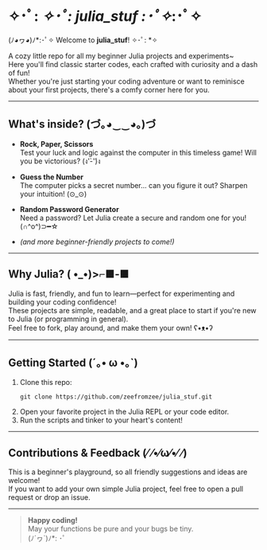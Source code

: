 # ✧･ﾟ: *✧･ﾟ: julia_stuf :･ﾟ✧*:･ﾟ✧

(ﾉ◕ヮ◕)ﾉ*:･ﾟ✧ Welcome to **julia_stuf**! ✧･ﾟ: *✧

A cozy little repo for all my beginner Julia projects and experiments~  
Here you'll find classic starter codes, each crafted with curiosity and a dash of fun!  
Whether you're just starting your coding adventure or want to reminisce about your first projects, there's a comfy corner here for you.

---

## What's inside? (づ｡◕‿‿◕｡)づ

- **Rock, Paper, Scissors**  
  Test your luck and logic against the computer in this timeless game! Will you be victorious? (ง'̀-'́)ง

- **Guess the Number**  
  The computer picks a secret number... can you figure it out? Sharpen your intuition! (⊙_⊙)

- **Random Password Generator**  
  Need a password? Let Julia create a secure and random one for you! (∩^o^)⊃━☆

- _(and more beginner-friendly projects to come!)_

---

## Why Julia? ( •_•)>⌐■-■

Julia is fast, friendly, and fun to learn—perfect for experimenting and building your coding confidence!  
These projects are simple, readable, and a great place to start if you're new to Julia (or programming in general).  
Feel free to fork, play around, and make them your own! ʕ•ᴥ•ʔ

---

## Getting Started (´｡• ω •｡`)

1. Clone this repo:
   ```
   git clone https://github.com/zeefromzee/julia_stuf.git
   ```
2. Open your favorite project in the Julia REPL or your code editor.
3. Run the scripts and tinker to your heart's content!

---

## Contributions & Feedback (⁄ ⁄•⁄ω⁄•⁄ ⁄)

This is a beginner's playground, so all friendly suggestions and ideas are welcome!  
If you want to add your own simple Julia project, feel free to open a pull request or drop an issue.

---

> **Happy coding!**  
> May your functions be pure and your bugs be tiny.  
> (ﾉ´ヮ`)ﾉ*: ･ﾟ

